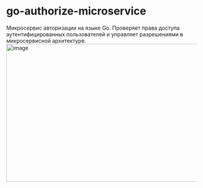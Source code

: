 # go-authorize-microservice
Микросервис авторизации на языке Go. Проверяет права доступа аутентифицированных пользователей и управляет разрешениями в микросервисной архитектуре. 
<img width="640" height="365" alt="image" src="https://github.com/user-attachments/assets/097e84bd-bfee-4310-8e3e-56ef7167f61a" />
